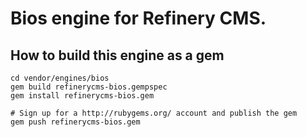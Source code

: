 # Bios engine for Refinery CMS.

## How to build this engine as a gem

    cd vendor/engines/bios
    gem build refinerycms-bios.gempspec
    gem install refinerycms-bios.gem
    
    # Sign up for a http://rubygems.org/ account and publish the gem
    gem push refinerycms-bios.gem